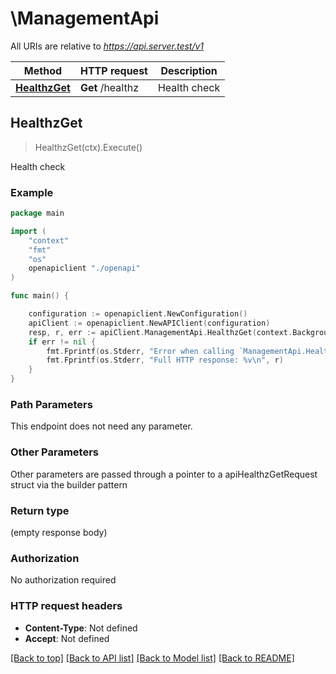 # \ManagementApi

All URIs are relative to *https://api.server.test/v1*

Method | HTTP request | Description
------------- | ------------- | -------------
[**HealthzGet**](ManagementApi.md#HealthzGet) | **Get** /healthz | Health check



## HealthzGet

> HealthzGet(ctx).Execute()

Health check



### Example

```go
package main

import (
    "context"
    "fmt"
    "os"
    openapiclient "./openapi"
)

func main() {

    configuration := openapiclient.NewConfiguration()
    apiClient := openapiclient.NewAPIClient(configuration)
    resp, r, err := apiClient.ManagementApi.HealthzGet(context.Background()).Execute()
    if err != nil {
        fmt.Fprintf(os.Stderr, "Error when calling `ManagementApi.HealthzGet``: %v\n", err)
        fmt.Fprintf(os.Stderr, "Full HTTP response: %v\n", r)
    }
}
```

### Path Parameters

This endpoint does not need any parameter.

### Other Parameters

Other parameters are passed through a pointer to a apiHealthzGetRequest struct via the builder pattern


### Return type

 (empty response body)

### Authorization

No authorization required

### HTTP request headers

- **Content-Type**: Not defined
- **Accept**: Not defined

[[Back to top]](#) [[Back to API list]](../README.md#documentation-for-api-endpoints)
[[Back to Model list]](../README.md#documentation-for-models)
[[Back to README]](../README.md)

